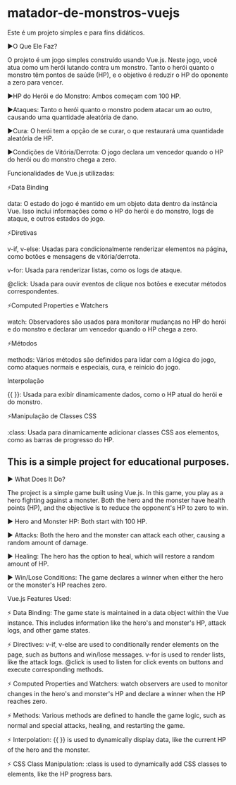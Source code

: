 # matador-de-monstros-vuejs

Este é um projeto simples e para fins didáticos. 

▶️O Que Ele Faz?

O projeto é um jogo simples construído usando Vue.js. Neste jogo, você atua como um herói lutando contra um monstro. Tanto o herói quanto o monstro têm pontos de saúde (HP), e o objetivo é reduzir o HP do oponente a zero para vencer.

▶️HP do Herói e do Monstro: Ambos começam com 100 HP.

▶️Ataques: Tanto o herói quanto o monstro podem atacar um ao outro, causando uma quantidade aleatória de dano.

▶️Cura: O herói tem a opção de se curar, o que restaurará uma quantidade aleatória de HP.

▶️Condições de Vitória/Derrota: O jogo declara um vencedor quando o HP do herói ou do monstro chega a zero.

Funcionalidades de Vue.js utilizadas:

⚡Data Binding

data: O estado do jogo é mantido em um objeto data dentro da instância Vue. Isso inclui informações como o HP do herói e do monstro, logs de ataque, e outros estados do jogo.

⚡Diretivas

v-if, v-else: Usadas para condicionalmente renderizar elementos na página, como botões e mensagens de vitória/derrota.

v-for: Usada para renderizar listas, como os logs de ataque.

@click: Usada para ouvir eventos de clique nos botões e executar métodos correspondentes.

⚡Computed Properties e Watchers

watch: Observadores são usados para monitorar mudanças no HP do herói e do monstro e declarar um vencedor quando o HP chega a zero.

⚡Métodos

methods: Vários métodos são definidos para lidar com a lógica do jogo, como ataques normais e especiais, cura, e reinício do jogo.

Interpolação

{{ }}: Usada para exibir dinamicamente dados, como o HP atual do herói e do monstro.

⚡Manipulação de Classes CSS

:class: Usada para dinamicamente adicionar classes CSS aos elementos, como as barras de progresso do HP.

This is a simple project for educational purposes.
-------------------------------------------------------------------------------------------------------------------------
▶️ What Does It Do?

The project is a simple game built using Vue.js. In this game, you play as a hero fighting against a monster. Both the hero and the monster have health points (HP), and the objective is to reduce the opponent's HP to zero to win.

▶️ Hero and Monster HP: Both start with 100 HP.

▶️ Attacks: Both the hero and the monster can attack each other, causing a random amount of damage.

▶️ Healing: The hero has the option to heal, which will restore a random amount of HP.

▶️ Win/Lose Conditions: The game declares a winner when either the hero or the monster's HP reaches zero.

Vue.js Features Used:

⚡ Data Binding: The game state is maintained in a data object within the Vue instance. This includes information like the hero's and monster's HP, attack logs, and other game states.

⚡ Directives: v-if, v-else are used to conditionally render elements on the page, such as buttons and win/lose messages. v-for is used to render lists, like the attack logs. @click is used to listen for click events on buttons and execute corresponding methods.

⚡ Computed Properties and Watchers: watch observers are used to monitor changes in the hero's and monster's HP and declare a winner when the HP reaches zero.

⚡ Methods: Various methods are defined to handle the game logic, such as normal and special attacks, healing, and restarting the game.

⚡ Interpolation: {{ }} is used to dynamically display data, like the current HP of the hero and the monster.

⚡ CSS Class Manipulation: :class is used to dynamically add CSS classes to elements, like the HP progress bars.
